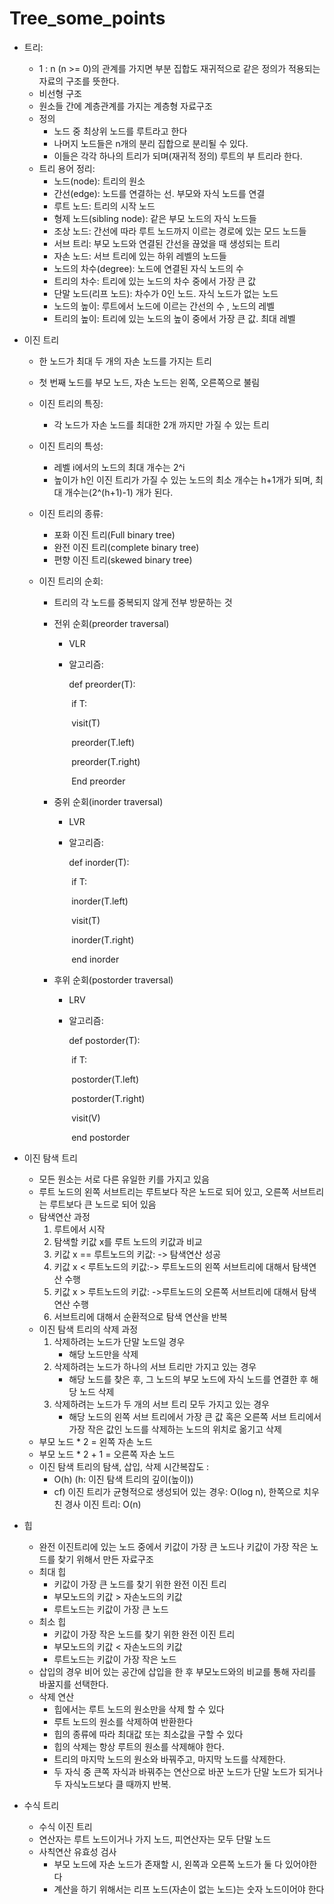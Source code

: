 # Tree_some_points

- 트리: 

  - 1 : n (n >= 0)의 관계를 가지면 부분 집합도 재귀적으로 같은 정의가 적용되는 자료의 구조를 뜻한다.
  - 비선형 구조
  - 원소들 간에 계층관계를 가지는 계층형 자료구조
  - 정의
    - 노드 중 최상위 노드를 루트라고 한다
    - 나머지 노드들은 n개의 분리 집합으로 분리될 수 있다.
    - 이들은 각각 하나의 트리가 되며(재귀적 정의) 루트의 부 트리라 한다.
  - 트리 용어 정리:
    - 노드(node): 트리의 원소
    - 간선(edge): 노드를 연결하는 선. 부모와 자식 노드를 연결
    - 루트 노드: 트리의 시작 노드
    - 형제 노드(sibling node): 같은 부모 노드의 자식 노드들
    - 조상 노드: 간선에 따라 루트 노드까지 이르는 경로에 있는 모드 노드들
    - 서브 트리: 부모 노드와 연결된 간선을 끊었을 때 생성되는 트리
    - 자손 노드: 서브 트리에 있는 하위 레벨의 노드들
    - 노드의 차수(degree): 노드에 연결된 자식 노드의 수
    - 트리의 차수: 트리에 있는 노드의 차수 중에서 가장 큰 값
    - 단말 노드(리프 노드): 차수가 0인 노드. 자식 노드가 없는 노드
    - 노드의 높이: 루트에서 노드에 이르는 간선의 수 , 노드의 레벨
    - 트리의 높이: 트리에 있는 노드의 높이 중에서 가장 큰 값. 최대 레벨

- 이진 트리

  - 한 노드가 최대 두 개의 자손 노드를 가지는 트리

  - 첫 번째 노드를 부모 노드, 자손 노드는 왼쪽, 오른쪽으로 불림

  - 이진 트리의 특징:

    - 각 노드가 자손 노드를 최대한 2개 까지만 가질 수 있는 트리

  - 이진 트리의 특성:

    - 레벨 i에서의 노드의 최대 개수는 2^i
    - 높이가 h인 이진 트리가 가질 수 있는 노드의 최소 개수는 h+1개가 되며, 최대 개수는(2^(h+1)-1) 개가 된다.

  - 이진 트리의 종류:

    - 포화 이진 트리(Full binary tree)
    - 완전 이진 트리(complete binary tree)
    - 편향 이진 트리(skewed binary tree)

  - 이진 트리의 순회:

    - 트리의 각 노드를 중복되지 않게 전부 방문하는 것

    - 전위 순회(preorder traversal)

      - VLR

      - 알고리즘:

        def preorder(T):

        ​	if T:

        ​		visit(T)

        ​		preorder(T.left)

        ​		preorder(T.right)

        ​	End preorder

    - 중위 순회(inorder traversal)

      - LVR

      - 알고리즘:

        def inorder(T):

        ​	if T:

        ​		inorder(T.left)

        ​		visit(T)

        ​		inorder(T.right)

        ​	end inorder

    - 후위 순회(postorder traversal)

      - LRV

      - 알고리즘:

        def postorder(T):

        ​	if T:

        ​		postorder(T.left)

        ​		postorder(T.right)

        ​		visit(V)

        ​	end postorder

- 이진 탐색 트리
  - 모든 원소는 서로 다른 유일한 키를 가지고 있음
  - 루트 노드의 왼쪽 서브트리는 루트보다 작은 노드로 되어 있고, 오른쪽 서브트리는 루트보다 큰 노드로 되어 있음
  - 탐색연산 과정
    1. 루트에서 시작
    2. 탐색할 키값 x를 루트 노드의 키값과 비교
    3. 키값 x == 루트노드의 키값: -> 탐색연산 성공
    4. 키값 x < 루트노드의 키값:-> 루트노드의 왼쪽 서브트리에 대해서 탐색연산 수행
    5. 키값 x > 루트노드의 키값: ->루트노드의 오른쪽 서브트리에 대해서 탐색연산 수행
    6. 서브트리에 대해서 순환적으로 탐색 연산을 반복
  - 이진 탐색 트리의 삭제 과정
    1. 삭제하려는 노드가 단말 노드일 경우
       - 해당 노드만을 삭제
    2. 삭제하려는 노드가 하나의 서브 트리만 가지고 있는 경우
       - 해당 노드를 찾은 후, 그 노드의 부모 노드에 자식 노드를 연결한 후 해당 노드 삭제
    3. 삭제하려는 노드가 두 개의 서브 트리 모두 가지고 있는 경우
       - 해당 노드의 왼쪽 서브 트리에서 가장 큰 값 혹은 오른쪽 서브 트리에서 가장 작은 값인 노드를 삭제하는 노드의 위치로 옮기고 삭제
  - 부모 노드 * 2 = 왼쪽 자손 노드
  - 부모 노드 * 2 + 1 = 오른쪽 자손 노드
  - 이진 탐색 트리의 탐색, 삽입, 삭제 시간복잡도 : 
    - O(h) (h: 이진 탐색 트리의 깊이(높이))
    - cf)  이진 트리가 균형적으로 생성되어 있는 경우: O(log n),  한쪽으로 치우친 경사 이진 트리: O(n)
- 힙
  - 완전 이진트리에 있는 노드 중에서 키값이 가장 큰 노드나 키값이 가장 작은 노드를 찾기 위해서 만든 자료구조
  - 최대 힙
    - 키값이 가장 큰 노드를 찾기 위한 완전 이진 트리
    - 부모노드의 키값 > 자손노드의 키값
    - 루트노드는 키값이 가장  큰 노드
  - 최소 힙
    - 키값이 가장 작은 노드를 찾기 위한 완전 이진 트리
    - 부모노드의 키값 < 자손노드의 키값
    - 루트노드는 키값이 가장 작은 노드
  - 삽입의 경우 비어 있는 공간에 삽입을 한 후 부모노드와의 비교를 통해 자리를 바꿀지를 선택한다.
  - 삭제 연산
    - 힙에서는 루트 노드의 원소만을 삭제 할 수 있다
    - 루트 노드의 원소를 삭제하여 반환한다
    - 힙의 종류에 따라 최대값 또는 최소값을 구할 수 있다
    - 힙의 삭제는 항상 루트의 원소를 삭제해야 한다.
    - 트리의 마지막 노드의 원소와 바꿔주고, 마지막 노드를 삭제한다. 
    - 두 자식 중 큰쪽 자식과 바꿔주는 연산으로 바꾼 노드가 단말 노드가 되거나 두 자식노드보다 클 때까지 반복.
- 수식 트리
  - 수식 이진 트리
  - 연산자는 루트 노드이거나 가지 노드, 피연산자는 모두 단말 노드
  - 사칙연산 유효성 검사
    - 부모 노드에 자손 노드가 존재할 시, 왼쪽과 오른쪽 노드가 둘 다 있어야한다
    - 계산을 하기 위해서는 리프 노드(자손이 없는 노드)는 숫자 노드이어야 한다
